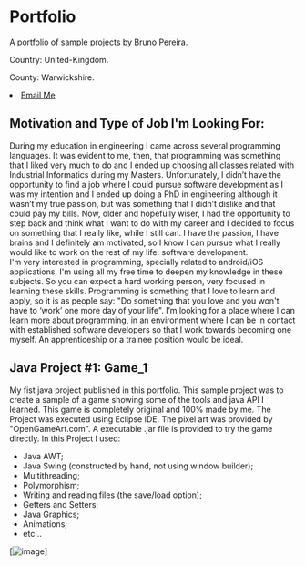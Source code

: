 # Portfolio
A portfolio of sample projects by Bruno Pereira.

Country: United-Kingdom.

County: Warwickshire.
<li><a href="mailto:brunojbpereira@gmail.com">Email Me</a></li>

## Motivation and Type of Job I'm Looking For:
During my education in engineering I came across several programming languages. It was evident to me, then, that programming was something that I liked very much to do and I ended up choosing all classes related with Industrial Informatics during my Masters. Unfortunately, I didn’t have the opportunity to find a job where I could pursue software development as I was my intention and I ended up doing a PhD in engineering although it wasn’t my true passion, but was something that I didn’t dislike and that could pay my bills. Now, older and hopefully wiser, I had the opportunity to step back and think what I want to do with my career and I decided to focus on something that I really like, while I still can. I have the passion, I have brains and I definitely am motivated, so I know I can pursue what I really would like to work on the rest of my life: software development.  
I'm very interested in programming, specially related to android/iOS applications, I'm using all my free time to deepen my knowledge in these subjects. So you can expect a hard working person, very focused in learning these skills. 
Programming is something that I love to learn and apply, so it is as people say: "Do something that you love and you won't have to ‘work’ one more day of your life".
I’m looking for a place where I can learn more about programming, in an environment where I can be in contact with established software developers so that I work towards becoming one myself. An apprenticeship or a trainee position would be ideal.


## Java Project #1: Game_1
My fist java project published in this portfolio. This sample project was to create a sample of a game showing some of the tools and java API I learned.
This game is completely original and 100% made by me.
The Project was executed using Eclipse IDE. The pixel art was provided by "OpenGameArt.com".
A executable .jar file is provided to try the game directly.
In this Project I used:
  - Java AWT;
  - Java Swing (constructed by hand, not using window builder);
  - Multithreading;
  - Polymorphism;
  - Writing and reading files (the save/load option);
  - Getters and Setters;
  - Java Graphics;
  - Animations;
  - etc...
  
[![image](https://github.com/Ancientmagus/Portfolio/Game_1/sample_1.png)]
